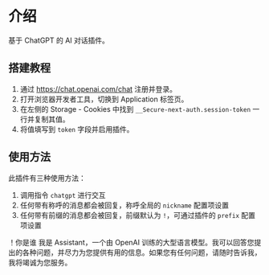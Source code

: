 # 介绍

基于 ChatGPT 的 AI 对话插件。

## 搭建教程

1. 通过 <https://chat.openai.com/chat> 注册并登录。
2. 打开浏览器开发者工具，切换到 Application 标签页。
3. 在左侧的 Storage - Cookies 中找到 `__Secure-next-auth.session-token` 一行并复制其值。
4. 将值填写到 `token` 字段并启用插件。

## 使用方法

此插件有三种使用方法：

1. 调用指令 `chatgpt` 进行交互
2. 任何带有称呼的消息都会被回复，称呼全局的 `nickname` 配置项设置
3. 任何带有前缀的消息都会被回复，前缀默认为 `!`，可通过插件的 `prefix` 配置项设置

<chat-panel>
<chat-message nickname="Alice">！你是谁</chat-message>
<chat-message nickname="Koishi">我是 Assistant，一个由 OpenAI 训练的大型语言模型。我可以回答您提出的各种问题，并尽力为您提供有用的信息。如果您有任何问题，请随时告诉我，我将竭诚为您服务。</chat-message>
</chat-panel>
